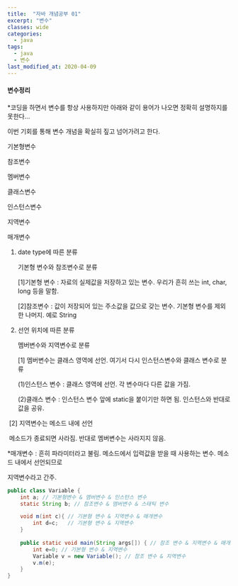 ```yaml
---
title:  "자바 개념공부 01"
excerpt: "변수"
classes: wide
categories:
  - java
tags:
  - java
  - 변수
last_modified_at: 2020-04-09
---
```


#### **변수정리**

*코딩을 하면서 변수를 항상 사용하지만 아래와 같이 용어가 나오면 정확히 설명하지를 못한다...

이번 기회를 통해 변수 개념을 확실히 짚고 넘어가려고 한다.



기본형변수

참조변수

멤버변수

클래스변수

인스턴스변수

지역변수

매개변수



1. date type에 따른 분류

   기본형 변수와 참조변수로 분류

   [1]기본형 변수 : 자료의 실제값을 저장하고 있는 변수. 우리가 흔히 쓰는 int, char, long 등을 말함.

   [2]참조변수 : 값이 저장되어 있는 주소값을 값으로 갖는 변수. 기본형 변수를 제외한 나머지. 예로 String

2. 선언 위치에 따른 분류

   멤버변수와 지역변수로 분류

   [1] 멤버변수는 클래스 영역에 선언. 여기서 다시 인스턴스변수와 클래스 변수로 분류

    (1)인스턴스 변수 : 클래스 영역에 선언. 각 변수마다 다른 값을 가짐.

    (2)클래스 변수 : 인스턴스 변수 앞에 static을 붙이기만 하면 됨. 인스턴스와 반대로 값을 공유.

​       [2] 지역변수는 메소드 내에 선언

​         메소드가 종료되면 사라짐. 반대로 멤버변수는 사라지지 않음.

*매개변수 : 흔히 파라미터라고 불림. 메소드에서 입력값을 받을 때 사용하는 변수. 메소드 내에서 선언되므로

지역변수라고 간주.



```java
public class Variable {
	int a; // 기본형변수 & 맴버변수 & 인스턴스 변수
	static String b; // 참조변수 & 맴버변수 & 스태틱 변수

	void m(int c){ // 기본형 변수 & 지역변수 & 매개변수
		int d=c;   // 기본형 변수 & 지역변수
    }
	
    public static void main(String args[]) { // 참조 변수 & 지역변수 & 매개변수
        int e=0; // 기본형 변수 & 지역변수
        Variable v = new Variable(); // 참조 변수 & 지역변수	
        v.m(e);
    }
}
```

 